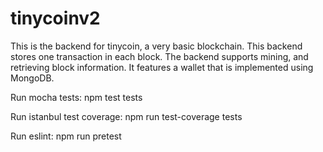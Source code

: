 # tinycoinv2
This is the backend for tinycoin, a very basic blockchain. This backend stores one transaction in each block. 
The backend supports mining, and retrieving block information.
It features a wallet that is implemented using MongoDB.  
  
Run mocha tests:
npm test tests

Run istanbul test coverage:
npm run test-coverage tests

Run eslint:
npm run pretest
